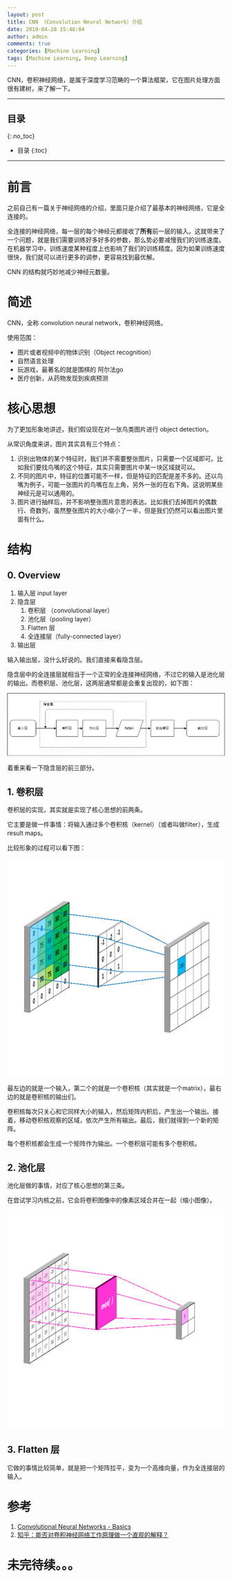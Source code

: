 ```yaml
---
layout: post
title: CNN （Convolution Neural Network）介绍
date: 2019-04-28 15:48:04
author: admin
comments: true
categories: [Machine Learning]
tags: [Machine Learning, Deep Learning]
---
```


CNN，卷积神经网络，是属于深度学习范畴的一个算法框架，它在图片处理方面很有建树，来了解一下。

<!-- more -->

---
## 目录
{:.no_toc}

* 目录
{:toc}
---

# 前言

之前自己有一篇关于神经网络的介绍，里面只是介绍了最基本的神经网络，它是全连接的。

全连接的神经网络，每一层的每个神经元都接收了**所有**前一层的输入。这就带来了一个问题，就是我们需要训练好多好多的参数，那么势必要减慢我们的训练速度。在机器学习中，训练速度某种程度上也影响了我们的训练精度。因为如果训练速度很快，我们就可以进行更多的调参，更容易找到最优解。

CNN 的结构就巧妙地减少神经元数量。

# 简述

CNN，全称 convolution neural network，卷积神经网络。

使用范围：

- 图片或者视频中的物体识别（Object recognition）
- 自然语言处理
- 玩游戏，最著名的就是围棋的 阿尔法go
- 医疗创新，从药物发现到疾病预测

# 核心思想

为了更加形象地讲述，我们假设现在对一张鸟类图片进行 object detection。

从常识角度来讲，图片其实具有三个特点：

1. 识别出物体的某个特征时，我们并不需要整张图片，只需要一个区域即可。比如我们要找鸟嘴的这个特征，其实只需要图片中某一块区域就可以。
2. 不同的图片中，特征的位置可能不一样，但是特征的匹配是差不多的。还以鸟嘴为例子，可能一张图片的鸟嘴在左上角，另外一张的在右下角。这说明某些神经元是可以通用的。
3. 图片进行抽样后，并不影响整张图片意思的表达。比如我们去掉图片的偶数行、奇数列，虽然整张图片的大小缩小了一半，但是我们仍然可以看出图片里面有什么。

# 结构

## 0. Overview

1. 输入层 input layer
2. 隐含层
   1. 卷积层 （convolutional layer）
   2. 池化层（pooling layer）
   3. Flatten 层
   4. 全连接层（fully-connected layer）
3. 输出层

输入输出层，没什么好说的。我们直接来看隐含层。

隐含层中的全连接层就相当于一个正常的全连接神经网络，不过它的输入是池化层的输出。而卷积层、池化层，这两层通常都是会重复出现的，如下图：

[![](/images/posts/CNN-Architecture.png)](/images/posts/CNN-Architecture.png) 

着重来看一下隐含层的前三部分。

## 1. 卷积层

卷积层的实现，其实就是实现了核心思想的前两条。

它主要是做一件事情：将输入通过多个卷积核（kernel）（或者叫做filter），生成 result maps。

比较形象的过程可以看下图：

[![](/images/posts/CNN-kernel-mv.gif)](/images/posts/CNN-kernel-mv.gif) 

最左边的就是一个输入，第二个的就是一个卷积核（其实就是一个matrix），最右边的就是卷积核的输出们。

卷积核每次只关心和它同样大小的输入，然后矩阵内积后，产生出一个输出。接着，移动卷积核观察的区域，依次产生所有输出。最后，我们就得到一个新的矩阵。

每个卷积核都会生成一个矩阵作为输出。一个卷积层可能有多个卷积核。

## 2. 池化层

池化层做的事情，对应了核心思想的第三条。

在尝试学习内核之前，它会将卷积图像中的像素区域合并在一起（缩小图像）。 

[![](/images/posts/CNN-poolfig.gif)](/images/posts/CNN-poolfig.gif) 


## 3. Flatten 层 

它做的事情比较简单，就是把一个矩阵拉平，变为一个高维向量，作为全连接层的输入。


# 参考

1. [Convolutional Neural Networks - Basics](https://mlnotebook.github.io/post/CNN1/)
2. [知乎：能否对卷积神经网络工作原理做一个直观的解释？](https://www.zhihu.com/question/39022858)



# 未完待续。。。
